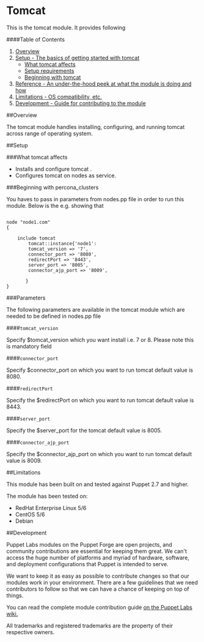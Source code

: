 # Tomcat #

This is the tomcat module. It provides following


####Table of Contents

1. [Overview](#overview)
2. [Setup - The basics of getting started with tomcat](#setup)
    * [What tomcat affects](#what-tomcat-affects)
    * [Setup requirements](#setup-requirements)
    * [Beginning with tomcat](#beginning-with-tomcat)
3. [Reference - An under-the-hood peek at what the module is doing and how](#reference)
4. [Limitations - OS compatibility, etc.](#limitations)
5. [Development - Guide for contributing to the module](#development)

##Overview

The tomcat module handles installing, configuring, and running tomcat across range of operating system.

	
##Setup

###What tomcat affects

* Installs and configure tomcat .
* Configures tomcat on nodes as service. 


###Beginning with percona_clusters

You haves to pass in parameters from nodes.pp file in order to run this module. Below is the e.g. showing that

```puppet

node "node1.com"
{

    include tomcat
        tomcat::instance{'node1':
        tomcat_version => '7',
        connector_port => '8080',
        redirectPort => '8443',
        server_port => '8005',
        connector_ajp_port => '8009',
   
       }
}
```


###Parameters

The following parameters are available in the tomcat module which are needed to be defined in nodes.pp file

####`tomcat_version`

Specify $tomcat_version which you want install i.e. 7 or 8. Please note this is mandatory field


####`connector_port`

Specify $connector_port on which you want to run tomcat default value is 8080.

####`redirectPort`

Specify the $redirectPort on which you want to run tomcat default value is 8443.

####`server_port`

Specify the $server_port for the tomcat default value is 8005.

####`connector_ajp_port`

Specify the $connector_ajp_port on which you want to run tomcat default value is 8009.


##Limitations

This module has been built on and tested against Puppet 2.7 and higher.

The module has been tested on:

* RedHat Enterprise Linux 5/6
* CentOS 5/6
* Debian

##Development

Puppet Labs modules on the Puppet Forge are open projects, and community
contributions are essential for keeping them great. We can't access the
huge number of platforms and myriad of hardware, software, and deployment
configurations that Puppet is intended to serve.

We want to keep it as easy as possible to contribute changes so that our
modules work in your environment. There are a few guidelines that we need
contributors to follow so that we can have a chance of keeping on top of things.

You can read the complete module contribution guide [on the Puppet Labs wiki.](http://projects.puppetlabs.com/projects/module-site/wiki/Module_contributing)


All trademarks and registered trademarks are the property of their respective owners.
